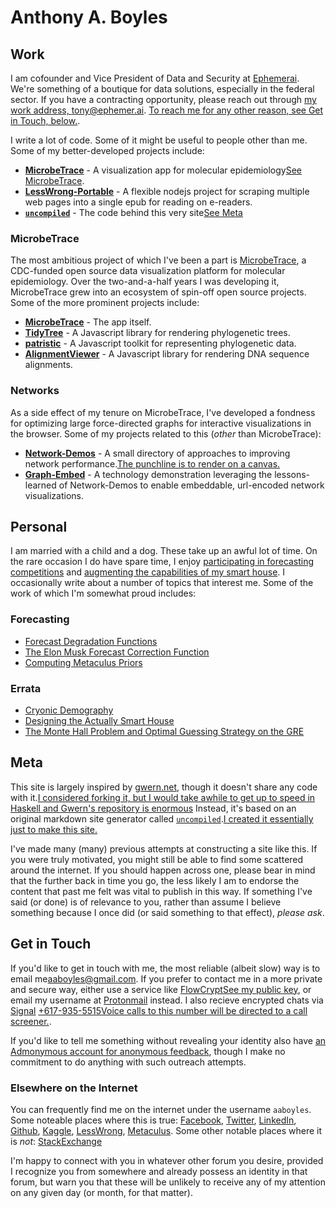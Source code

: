 # Anthony A. Boyles

## Work

I am cofounder and Vice President of Data and Security at [Ephemerai](https://ephemer.ai/). We're something of a boutique for data solutions, especially in the federal sector. If you have a contracting opportunity, please reach out through [my work address, tony@ephemer.ai](mailto:tony@ephemer.ai). [To reach me for any other reason, see <a href="#getintouch">Get in Touch, below.</a>](sidenote).

I write a lot of code. Some of it might be useful to people other than me. Some of my better-developed projects include:

* **[MicrobeTrace](https://github.com/CDCgov/MicrobeTrace)** - A visualization app for molecular epidemiology[See <a href="#microbetrace">MicrobeTrace</a>](sidenote).
* **[LessWrong-Portable](https://github.com/aaboyles/LessWrong-Portable)** - A flexible nodejs project for scraping multiple web pages into a single epub for reading on e-readers.
* **[`uncompiled`](https://github.com/aaboyles/uncompiled)** - The code behind this very site[See <a href="#meta">Meta</a>](sidenote)

### MicrobeTrace

The most ambitious project of which I've been a part is [MicrobeTrace](https://microbetrace.cdc.gov/), a CDC-funded open source data visualization platform for molecular epidemiology. Over the two-and-a-half years I was developing it, MicrobeTrace grew into an ecosystem of spin-off open source projects. Some of the more prominent projects include:

* **[MicrobeTrace](https://github.com/CDCgov/MicrobeTrace)** - The app itself.
* **[TidyTree](https://github.com/CDCgov/TidyTree)** - A Javascript library for rendering phylogenetic trees.
* **[patristic](https://github.com/CDCgov/patristic)** - A Javascript toolkit for representing phylogenetic data.
* **[AlignmentViewer](https://github.com/CDCgov/AlignmentViewer)** - A Javascript library for rendering DNA sequence alignments.

### Networks

As a side effect of my tenure on MicrobeTrace, I've developed a fondness for optimizing large force-directed graphs for interactive visualizations in the browser. Some of my projects related to this (*other* than MicrobeTrace):

* **[Network-Demos](]/Network-Demos/)** - A small directory of approaches to improving network performance.[The punchline is to render on a canvas.](marginnote)
* **[Graph-Embed](https://ephemer-ai.github.io/graph-embed/#)** - A technology demonstration leveraging the lessons-learned of Network-Demos to enable embeddable, url-encoded network visualizations.

## Personal

I am married with a child and a dog. These take up an awful lot of time. On the rare occasion I do have spare time, I enjoy [participating in forecasting competitions](#forecasting) and [augmenting the capabilities of my smart house](#smarthouse). I occasionally write about a number of topics that interest me. Some of the work of which I'm somewhat proud includes:

### Forecasting

* [Forecast Degradation Functions](?q=pages/forecast-degradation.md)
* [The Elon Musk Forecast Correction Function](/Essays/portfolio/ElonMuskForecastCorrectionFunction.html)
* [Computing Metaculus Priors](/Essays/portfolio/ComputingMetaculusPriors.html)

### Errata

* [Cryonic Demography](/Essays/portfolio/CryonicDemography.html)
* [Designing the Actually Smart House](/Essays/essays/DesigningTheActuallySmartHouse.html)
* [The Monte Hall Problem and Optimal Guessing Strategy on the GRE](/Essays/essays/MonteHallGREGuessing.html)

## Meta

This site is largely inspired by [gwern.net](https://gwern.net/), though it doesn't share any code with it.[I considered forking it, but I would take awhile to get up to speed in Haskell and <a href="https://github.com/gwern/gwern.net">Gwern's repository is enormous</a>](sidenote) Instead, it's based on an original markdown site generator called [`uncompiled`](/uncompiled/).[I created it essentially just to make this site.](sidenote)

I've made many (many) previous attempts at constructing a site like this. If you were truly motivated, you might still be able to find some scattered around the internet. If you should happen across one, please bear in mind that the further back in time you go, the less likely I am to endorse the content that past me felt was vital to publish in this way. If something I've said (or done) is of relevance to you, rather than assume I believe something because I once did (or said something to that effect), *please ask*.

## Get in Touch

If you'd like to get in touch with me, the most reliable (albeit slow) way is to email me[<a href="mailto:aaboyles@gmail.com">aaboyles@gmail.com</a>](sidenote). If you prefer to contact me in a more private and secure way, either use a service like [FlowCrypt](https://flowcrypt.com/)[<a href="https://flowcrypt.com/pub/aaboyles@gmail.com">See my public key</a>](sidenote), or email my username at [Protonmail](https://protonmail.com/) instead. I also recieve encrypted chats via [Signal](https://signal.org/en/) [+617-935-5515](tel:6179355515)[Voice calls to this number will be directed to a call screener.](marginnote).

If you'd like to tell me something without revealing your identity also have [an Admonymous account for anonymous feedback](https://www.admonymous.co/aaboyles), though I make no commitment to do anything with such outreach attempts.

### Elsewhere on the Internet

You can frequently find me on the internet under the username `aaboyles`. Some noteable places where this is true: [Facebook](https://www.facebook.com/AABoyles/), [Twitter](https://twitter.com/AABoyles), [LinkedIn](https://www.linkedin.com/in/aaboyles/), [Github](https://github.com/AABoyles/), [Kaggle](https://www.kaggle.com/aaboyles/), [LessWrong](https://www.lesswrong.com/users/aaboyles), [Metaculus](https://www.metaculus.com/accounts/profile/106142/). Some other notable places where it is *not*: [StackExchange](https://stackexchange.com/users/246792/tony-boyles)

I'm happy to connect with you in whatever other forum you desire, provided I recognize you from somewhere and already possess an identity in that forum, but warn you that these will be unlikely to receive any of my attention on any given day (or month, for that matter).